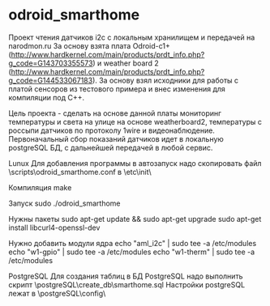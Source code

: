 # odroid_smarthome
Проект чтения датчиков i2c с локальным хранилищем и передачей на narodmon.ru
За основу взята плата Odroid-c1+ (http://www.hardkernel.com/main/products/prdt_info.php?g_code=G143703355573) и weather board 2 (http://www.hardkernel.com/main/products/prdt_info.php?g_code=G144533067183).
За основу взял исходники для работы с платой сенсоров из тестового примера и внес изменения для компиляции под С++.

Цель проекта - сделать на основе данной платы мониторинг температуры и света на улице на основе weatherboard2, температуры с россыпи датчиков по протоколу 1wire и  видеонаблюдение.
Первоначальный сбор показаний датчиков идет в локальную postgreSQL БД, с дальнейшей передачей в любой сервис.




Lunux
Для добавления программы в автозапуск надо скопировать файл \scripts\odroid_smarthome.conf в \etc\init\

Компиляция
make

Запуск 
sudo ./odroid_smarthome

Нужны пакеты
sudo apt-get update && sudo apt-get upgrade
sudo apt-get install libcurl4-openssl-dev

Нужно добавить модули ядра
echo "aml_i2c" | sudo tee -a /etc/modules
echo "w1-gpio" | sudo tee -a /etc/modules
echo "w1-therm" | sudo tee -a /etc/modules

PostgreSQL
Для создания таблиц в БД PostgreSQL надо выполнить скрипт \postgreSQL\create_db\smarthome.sql
Настройки postgreSQL лежат в \postgreSQL\config\
